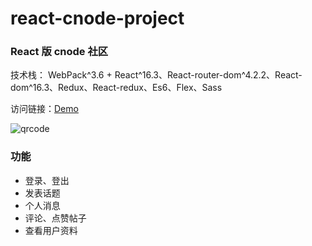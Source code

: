 # react-cnode-project

### React 版 cnode 社区

技术栈： WebPack^3.6 + React^16.3、React-router-dom^4.2.2、React-dom^16.3、Redux、React-redux、Es6、Flex、Sass

访问链接：[Demo](//liuguanhua.github.io/cnode)

![qrcode](https://raw.githubusercontent.com/liuguanhua/liuguanhua.github.io/master/cnode/cnode-qrcode.png)

### 功能

* 登录、登出
* 发表话题
* 个人消息
* 评论、点赞帖子
* 查看用户资料
